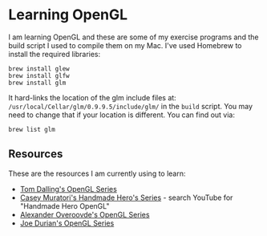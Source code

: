 # Learning OpenGL

I am learning OpenGL and these are some of my exercise programs and the
build script I used to compile them on my Mac. I've used Homebrew to
install the required libraries:

```
brew install glew
brew install glfw
brew install glm
```

It hard-links the location of the glm include files at: `/usr/local/Cellar/glm/0.9.9.5/include/glm/`
in the `build` script.
You may need to change that if your location is different. You can find out via:

```
brew list glm
```

## Resources

These are the resources I am currently using to learn:

* [Tom Dalling's OpenGL Series](https://www.tomdalling.com/blog/category/modern-opengl/)
* [Casey Muratori's Handmade Hero's Series](https://handmadehero.org/) - search YouTube for "Handmade Hero OpenGL"
* [Alexander Overoovde's OpenGL Series](https://open.gl/)
* [Joe Durian's OpenGL Series](http://duriansoftware.com/joe/An-intro-to-modern-OpenGL.-Chapter-1:-The-Graphics-Pipeline.html)

